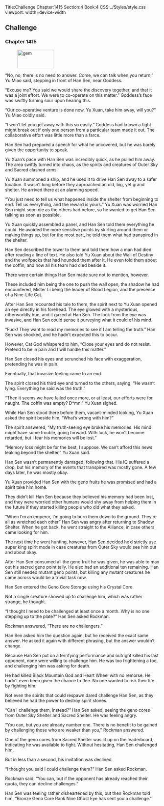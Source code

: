 Title:Challenge 
Chapter:1415 
Section:4 
Book:4 
CSS:../Styles/style.css 
viewport: width=device-width
  
## Challenge
### Chapter 1415 
<figure>
	<img src="../Images/gem.gif" alt="gem" id="gem" width="120" height="60" />
</figure>
  

  
  “No, no; there is no need to answer. Come, we can talk when you return,” Yu Miao said, stepping in front of Han Sen, near Goddess.

“Excuse me? You said we would share the discovery together, and that it was a joint effort. We were to co-operate on this matter.” Goddess’s face was swiftly turning sour upon hearing this.

“Our co-operative venture is done now. Yu Xuan, take him away, will you?” Yu Miao coldly said.

“I won’t let you get away with this so easily.” Goddess had known a fight might break out if only one person from a particular team made it out. The collaborative effort was little more than a farce.

Han Sen had prepared a speech for what he uncovered, but he was barely given the opportunity to speak.

Yu Xuan’s pace with Han Sen was incredibly quick, as he pulled him away. The area swiftly turned into chaos, as the spirits and creatures of Outer Sky and Sacred clashed arms.

Yu Xuan summoned a ship, and he used it to drive Han Sen away to a safer location. It wasn’t long before they approached an old, big, yet grand shelter. He arrived there at an alarming speed.

“You just need to tell us what happened inside the shelter from beginning to end. Tell us everything, and the reward is yours.” Yu Xuan was worried Han Sen might soon die as the others had before, so he wanted to get Han Sen talking as soon as possible.

Yu Xuan quickly assembled a panel, and Han Sen told them everything he could. He avoided the more sensitive points by skirting around them or making things up, but for the most part, he told them what had transpired in the shelter.

Han Sen described the tower to them and told them how a man had died after reading a line of text. He also told Yu Xuan about the Wall of Destiny and the wolfpacks that had hounded them after it. He even told them about the coffin, and how all his team had died beside it.

There were certain things Han Sen made sure not to mention, however.

These included him being the one to push the wall open, the shadow he had encountered, Mister Li being the leader of Blood Legion, and the presence of a Nine-Life Cat.

After Han Sen recounted his tale to them, the spirit next to Yu Xuan opened an eye directly in his forehead. The eye glowed with a mysterious, otherworldly hue, and it gazed at Han Sen. The look from the eye was invasive, and Han Sen could sense it purveying what it could of his mind.

“Fuck! They want to read my memories to see if I am telling the truth.” Han Sen was shocked, and he hadn’t expected this to occur.

However, Cat God whispered to him, “Close your eyes and do not resist. Pretend to be in pain and I will handle this matter.”

Han Sen closed his eyes and scrunched his face with exaggeration, pretending he was in pain.

Eventually, that invasive feeling came to an end.

The spirit closed his third eye and turned to the others, saying, “He wasn’t lying. Everything he said was the truth.”

“Then it seems we have failed once more, or at least, our efforts were for naught. The coffin was empty? D*mn.” Yu Xuan sighed.

While Han Sen stood there before them, vacant-minded looking, Yu Xuan asked the spirit beside him, “What’s wrong with him?”

The spirit answered, “My truth-seeing eye broke his memories. His mind might have some trouble, going forward. With luck, he won’t become retarded, but I fear his memories will be lost.”

“Memory loss might be for the best, I suppose. We can’t afford this news leaking beyond the shelter,” Yu Xuan said.

Han Sen wasn’t permanently damaged, following that. His IQ suffered a drop, but his memory of the events that transpired was mostly gone. A few days later, he was mostly okay.

Yu Xuan provided Han Sen with the geno fruits he was promised and had a spirit take him home.

They didn’t kill Han Sen because they believed his memory had been lost, and they were worried other humans would shy away from helping them in the future if they started killing people who did what they asked.

“When I’m an emperor, I’m going to burn them down to the ground. They’re all as wretched each other” Han Sen was angry after returning to Shadow Shelter. When he got back, he went straight to the Alliance, in case others came looking for him.

The next time he went hunting, however, Han Sen decided he’d strictly use super king spirit mode in case creatures from Outer Sky would see him out and about okay.

After Han Sen consumed all the geno fruit he was given, he was able to max out his sacred geno point tally. He also had an additional ten remaining. Han Sen still needed mutant geno points, but killing any mutant creatures he came across would be a trivial task now.

Han Sen entered the Geno Core Storage using his Crystal Core.

Not a single creature showed up to challenge him, which was rather strange, he thought.

“I thought I need to be challenged at least once a month. Why is no one stepping up to the plate?” Han Sen asked Rockman.

Rockman answered, “There are no challengers.”

Han Sen asked him the question again, but he received the exact same answer. He asked it again with different phrasing, but the answer wouldn’t change.

Because Han Sen put on a terrifying performance and outright killed his last opponent, none were willing to challenge him. He was too frightening a foe, and challenging him was asking for death.

He had killed Black Mountain God and Heart Wheel with no remorse. He hadn’t even been given the chance to flee. No one wanted to risk their life by fighting him.

Not even the spirits that could respawn dared challenge Han Sen, as they believed he had the power to destroy spirit stones.

“Can I challenge them, instead?” Han Sen asked, seeing the geno cores from Outer Sky Shelter and Sacred Shelter. He was feeling angry.

“You can, but you are already number one. There is no benefit to be gained by challenging those who are weaker than you,” Rockman answered.

One of the geno cores from Sacred Shelter was lit up on the leaderboard, indicating he was available to fight. Without hesitating, Han Sen challenged him.

But in less than a second, his invitation was declined.

“I thought you said I could challenge them?” Han Sen asked Rockman.

Rockman said, “You can, but if the opponent has already reached their quota, they can decline challenges.”

Han Sen was feeling rather disheartened by this, but then Rockman told him, “Bronze Geno Core Rank Nine Ghost Eye has sent you a challenge.”
